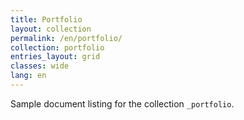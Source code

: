 ```yaml
---
title: Portfolio
layout: collection
permalink: /en/portfolio/
collection: portfolio
entries_layout: grid
classes: wide
lang: en
---
```


Sample document listing for the collection `_portfolio`.